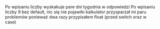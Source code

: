 Po wpisaniu liczby wyskakuje pare dni tygodnia w odpowiedzi
Po wpisaniu liczby 9 bez default, nic się nie pojawiło
kalkulator przysparzał mi paru problemów ponieważ dwa razy przypisałem float (przed switch oraz w case)
